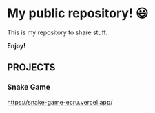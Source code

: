 # My public repository! :smiley:

This is my repository to share stuff.

**Enjoy!**


## **PROJECTS**

### Snake Game
https://snake-game-ecru.vercel.app/
